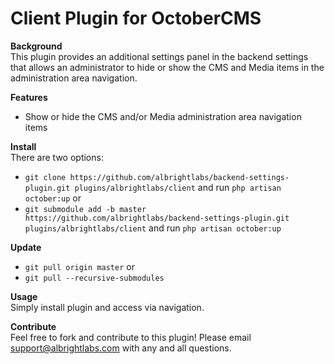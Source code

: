 # Client Plugin for OctoberCMS

**Background**  
This plugin provides an additional settings panel in the backend settings that allows an administrator to hide or show the CMS and Media items in the administration area navigation.

**Features**  
- Show or hide the CMS and/or Media administration area navigation items

**Install**  
There are two options:
- `git clone https://github.com/albrightlabs/backend-settings-plugin.git plugins/albrightlabs/client` and run `php artisan october:up` or
- `git submodule add -b master https://github.com/albrightlabs/backend-settings-plugin.git plugins/albrightlabs/client` and run `php artisan october:up`

**Update**  
- `git pull origin master` or
- `git pull --recursive-submodules`

**Usage**  
Simply install plugin and access via navigation.

**Contribute**  
Feel free to fork and contribute to this plugin! Please email support@albrightlabs.com with any and all questions.

